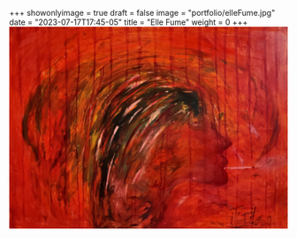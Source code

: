 +++
showonlyimage = true
draft = false
image = "portfolio/elleFume.jpg"
date = "2023-07-17T17:45-05"
title = "Elle Fume"
weight = 0
+++
![Elle Fume](./elleFume.jpg)

